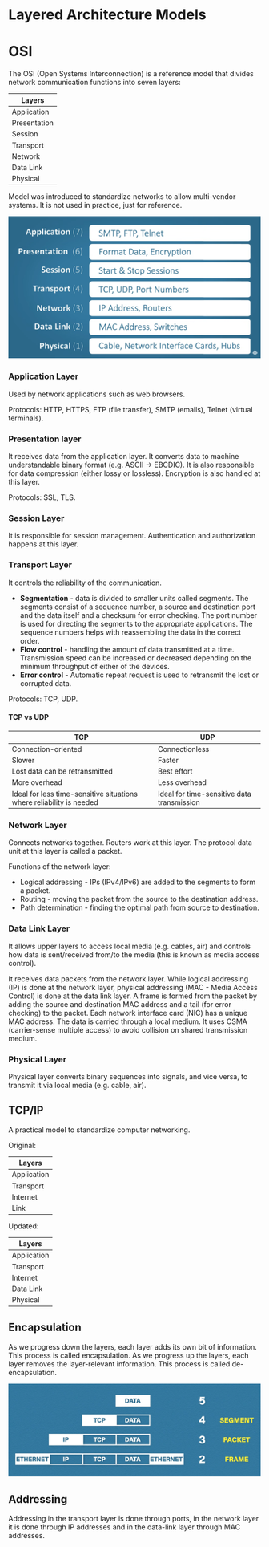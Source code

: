 # Layered Architecture Models

# OSI

The OSI (Open Systems Interconnection) is a reference model that divides network communication functions into seven layers:

| Layers       |
|--------------|
| Application  |
| Presentation |
| Session      |
| Transport    |
| Network      |
| Data Link    |
| Physical     |

Model was introduced to standardize networks to allow multi-vendor systems. It is not used in practice, just for reference.

![](./images/layered_architecture_models/osi.png)

### Application Layer

Used by network applications such as web browsers.

Protocols: HTTP, HTTPS, FTP (file transfer), SMTP (emails), Telnet (virtual terminals).

### Presentation layer

It receives data from the application layer. It converts data to machine understandable binary format (e.g. ASCII → EBCDIC). It is also responsible for data compression (either lossy or lossless). Encryption is also handled at this layer.

Protocols: SSL, TLS.

### Session Layer

It is responsible for session management. Authentication and authorization happens at this layer.

### Transport Layer

It controls the reliability of the communication.

* **Segmentation** - data is divided to smaller units called segments. The segments consist of a sequence number, a source and destination port and the data itself and a checksum for error checking. The port number is used for directing the segments to the appropriate applications. The sequence numbers helps with reassembling the data in the correct order.
* **Flow control** - handling the amount of data transmitted at a time. Transmission speed can be increased or decreased depending on the minimum throughput of either of the devices.
* **Error control** - Automatic repeat request is used to retransmit the lost or corrupted data.

Protocols: TCP, UDP.

#### TCP vs UDP

| TCP                                                                  | UDP                                        |
|----------------------------------------------------------------------|--------------------------------------------|
| Connection-oriented                                                  | Connectionless                             |
| Slower                                                               | Faster                                     |
| Lost data can be retransmitted                                       | Best effort                                |
| More overhead                                                        | Less overhead                              |
| Ideal for less time-sensitive situations where reliability is needed | Ideal for time-sensitive data transmission |

### Network Layer

Connects networks together. Routers work at this layer. The protocol data unit at this layer is called a packet.

Functions of the network layer:
* Logical addressing - IPs (IPv4/IPv6) are added to the segments to form a packet.
* Routing - moving the packet from the source to the destination address.
* Path determination - finding the optimal path from source to destination.

### Data Link Layer

It allows upper layers to access local media (e.g. cables, air) and controls how data is sent/received from/to the media (this is known as media access control).

It receives data packets from the network layer. While logical addressing (IP) is done at the network layer, physical addressing (MAC - Media Access Control) is done at the data link layer. A frame is formed from the packet by adding the source and destination MAC address and a tail (for error checking) to the packet. Each network interface card (NIC) has a unique MAC address. The data is carried through a local medium. It uses CSMA (carrier-sense multiple access) to avoid collision on shared transmission medium.

### Physical Layer

Physical layer converts binary sequences into signals, and vice versa, to transmit it via local media (e.g. cable, air).


## TCP/IP

A practical model to standardize computer networking.

Original:

| Layers       |
|--------------|
| Application  |
| Transport    |
| Internet     |
| Link         |


Updated:

| Layers       |
|--------------|
| Application  |
| Transport    |
| Internet     |
| Data Link    |
| Physical     |


 ## Encapsulation

 As we progress down the layers, each layer adds its own bit of information. This process is called encapsulation. As we progress up the layers, each layer removes the layer-relevant information. This process is called de-encapsulation.

 ![](./images/layered_architecture_models/encapsulation.png)

## Addressing

Addressing in the transport layer is done through ports, in the network layer it is done through IP addresses and in the data-link layer through MAC addresses.